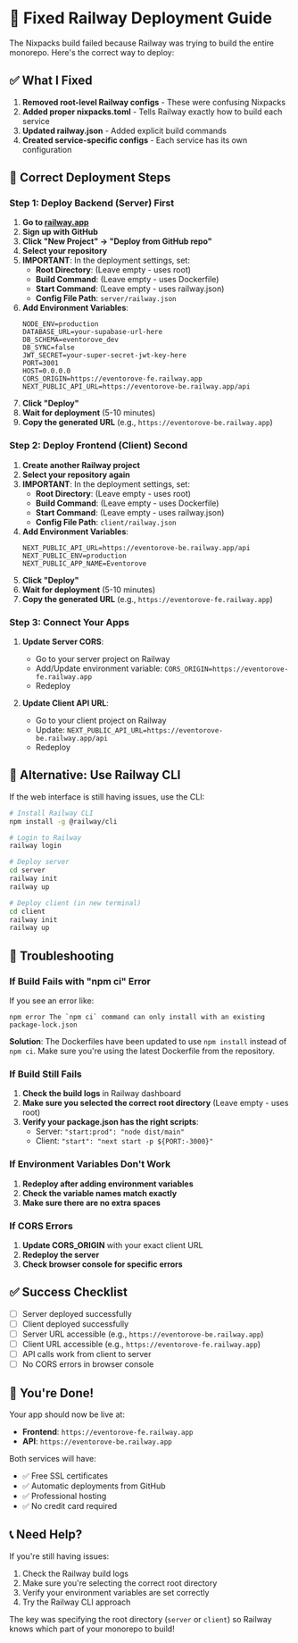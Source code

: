 # 🚀 Fixed Railway Deployment Guide

The Nixpacks build failed because Railway was trying to build the entire monorepo. Here's the correct way to deploy:

## ✅ What I Fixed

1. **Removed root-level Railway configs** - These were confusing Nixpacks
2. **Added proper nixpacks.toml** - Tells Railway exactly how to build each service
3. **Updated railway.json** - Added explicit build commands
4. **Created service-specific configs** - Each service has its own configuration

## 🚀 Correct Deployment Steps

### Step 1: Deploy Backend (Server) First

1. **Go to [railway.app](https://railway.app)**
2. **Sign up with GitHub**
3. **Click "New Project" → "Deploy from GitHub repo"**
4. **Select your repository**
5. **IMPORTANT**: In the deployment settings, set:
   - **Root Directory**: (Leave empty - uses root)
   - **Build Command**: (Leave empty - uses Dockerfile)
   - **Start Command**: (Leave empty - uses railway.json)
   - **Config File Path**: `server/railway.json`
6. **Add Environment Variables**:
   ```
   NODE_ENV=production
   DATABASE_URL=your-supabase-url-here
   DB_SCHEMA=eventorove_dev
   DB_SYNC=false
   JWT_SECRET=your-super-secret-jwt-key-here
   PORT=3001
   HOST=0.0.0.0
   CORS_ORIGIN=https://eventorove-fe.railway.app
   NEXT_PUBLIC_API_URL=https://eventorove-be.railway.app/api
   ```
7. **Click "Deploy"**
8. **Wait for deployment** (5-10 minutes)
9. **Copy the generated URL** (e.g., `https://eventorove-be.railway.app`)

### Step 2: Deploy Frontend (Client) Second

1. **Create another Railway project**
2. **Select your repository again**
3. **IMPORTANT**: In the deployment settings, set:
   - **Root Directory**: (Leave empty - uses root)
   - **Build Command**: (Leave empty - uses Dockerfile)
   - **Start Command**: (Leave empty - uses railway.json)
   - **Config File Path**: `client/railway.json`
4. **Add Environment Variables**:
   ```
   NEXT_PUBLIC_API_URL=https://eventorove-be.railway.app/api
   NEXT_PUBLIC_ENV=production
   NEXT_PUBLIC_APP_NAME=Eventorove
   ```
5. **Click "Deploy"**
6. **Wait for deployment** (5-10 minutes)
7. **Copy the generated URL** (e.g., `https://eventorove-fe.railway.app`)

### Step 3: Connect Your Apps

1. **Update Server CORS**:
   - Go to your server project on Railway
   - Add/Update environment variable: `CORS_ORIGIN=https://eventorove-fe.railway.app`
   - Redeploy

2. **Update Client API URL**:
   - Go to your client project on Railway
   - Update: `NEXT_PUBLIC_API_URL=https://eventorove-be.railway.app/api`
   - Redeploy

## 🔧 Alternative: Use Railway CLI

If the web interface is still having issues, use the CLI:

```bash
# Install Railway CLI
npm install -g @railway/cli

# Login to Railway
railway login

# Deploy server
cd server
railway init
railway up

# Deploy client (in new terminal)
cd client
railway init
railway up
```

## 🐛 Troubleshooting

### If Build Fails with "npm ci" Error

If you see an error like:
```
npm error The `npm ci` command can only install with an existing package-lock.json
```

**Solution**: The Dockerfiles have been updated to use `npm install` instead of `npm ci`. Make sure you're using the latest Dockerfile from the repository.

### If Build Still Fails

1. **Check the build logs** in Railway dashboard
2. **Make sure you selected the correct root directory** (Leave empty - uses root)
3. **Verify your package.json has the right scripts**:
   - Server: `"start:prod": "node dist/main"`
   - Client: `"start": "next start -p ${PORT:-3000}"`

### If Environment Variables Don't Work

1. **Redeploy after adding environment variables**
2. **Check the variable names match exactly**
3. **Make sure there are no extra spaces**

### If CORS Errors

1. **Update CORS_ORIGIN** with your exact client URL
2. **Redeploy the server**
3. **Check browser console for specific errors**

## ✅ Success Checklist

- [ ] Server deployed successfully
- [ ] Client deployed successfully
- [ ] Server URL accessible (e.g., `https://eventorove-be.railway.app`)
- [ ] Client URL accessible (e.g., `https://eventorove-fe.railway.app`)
- [ ] API calls work from client to server
- [ ] No CORS errors in browser console

## 🎉 You're Done!

Your app should now be live at:
- **Frontend**: `https://eventorove-fe.railway.app`
- **API**: `https://eventorove-be.railway.app`

Both services will have:
- ✅ Free SSL certificates
- ✅ Automatic deployments from GitHub
- ✅ Professional hosting
- ✅ No credit card required

## 📞 Need Help?

If you're still having issues:
1. Check the Railway build logs
2. Make sure you're selecting the correct root directory
3. Verify your environment variables are set correctly
4. Try the Railway CLI approach

The key was specifying the root directory (`server` or `client`) so Railway knows which part of your monorepo to build!
